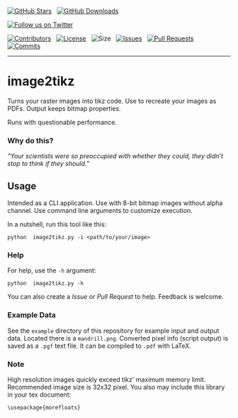 [![GitHub Stars](https://img.shields.io/github/stars/NilsFo/image2tikz.svg?style=social&label=Star)](https://github.com/NilsFo/image2tikz)
&nbsp;
[![GitHub Downloads](https://img.shields.io/github/downloads/NilsFo/image2tikz/total?style=social)](https://github.com/NilsFo/image2tikz/releases)


[![Follow us on Twitter](https://img.shields.io/twitter/follow/NilsFoer?style=social&logo=twitter)](https://twitter.com/intent/follow?screen_name=NilsFoer) &nbsp;

[![Contributors](https://img.shields.io/github/contributors/NilsFo/image2tikz?style=flat)](https://github.com/NilsFo/image2tikz/graphs/contributors)
&nbsp;
[![License](https://img.shields.io/github/license/NilsFo/image2tikz?color=green&style=flat)](https://github.com/NilsFo/image2tikz/LICENSE)
&nbsp;
![Size](https://img.shields.io/github/repo-size/NilsFo/image2tikz?style=flat)
&nbsp;
[![Issues](https://img.shields.io/github/issues/NilsFo/image2tikz?style=flat)](https://github.com/NilsFo/image2tikz/issues)
&nbsp;
[![Pull Requests](https://img.shields.io/github/issues-pr/NilsFo/image2tikz?style=flat)](https://github.com/NilsFo/image2tikz/pulls)
&nbsp;
[![Commits](https://img.shields.io/github/commit-activity/m/NilsFo/image2tikz?style=flat)](https://github.com/NilsFo/image2tikz/)

***

# image2tikz
Turns your raster images into tikz code.
Use to recreate your images as PDFs.
Output keeps bitmap properties.

Runs with questionable performance.

### Why do this?
_“Your scientists were so preoccupied with whether they could, they didn’t stop to think if they should.”_

## Usage
Intended as a CLI application.
Use with 8-bit bitmap images without alpha channel.
Use command line arguments to customize execution.

In a nutshell, run this tool like this:

```python  image2tikz.py -i <path/to/your/image>```


### Help
For help, use the `-h` argument:

```python  image2tikz.py -h```

You can also create a _Issue_ or _Pull Request_ to help.
Feedback is welcome.

### Example Data
See the `example` directory of this repository for example input and output data.
Located there is a `mandrill.png`.
Converted pixel info (script output) is saved as a `.pgf` text file.
It can be compiled to `.pdf` with LaTeX.

### Note
High resolution images quickly exceed tikz' maximum memory limit.
Recommended image size is 32x32 pixel.
You also may include this library in your tex document:

````
\usepackage{morefloats}
````
